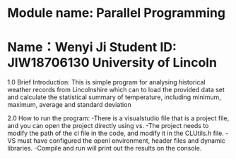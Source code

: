 # Module name: Parallel Programming
# Name：Wenyi Ji Student ID: JIW18706130 University of Lincoln

1.0 Brief Introduction:
This is simple program for analysing historical weather records from Lincolnshire which can to load the provided data set and calculate the statistical summary of temperature, including minimum, maximum, average and standard deviation

2.0 How to run the program:
-There is a visualstudio file that is a project file, and you can open the project directly using vs.
-The project needs to modify the path of the cl file in the code, and modify it in the CLUtils.h file.
-VS must have configured the openl environment, header files and dynamic libraries.
-Compile and run will print out the results on the console.


